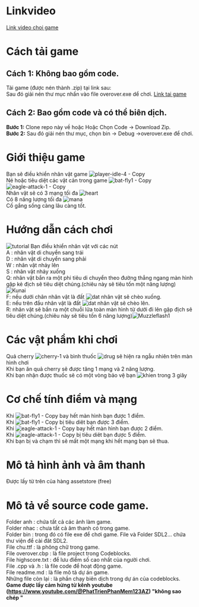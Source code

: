 # Linkvideo
[Link video choi game](https://www.youtube.com/watch?v=a8CwpGARAsQ)<br>
# Cách tải game
## Cách 1: Không bao gồm code.
Tải game (được nén thành .zip) tại link sau:<br>
Sau đó giải nén thư mục nhấn vào file overover.exe dể chơi.
[Link tai game](https://github.com/phamtuanviet/game/releases/tag/v1.0.0)<br>
## Cách 2: Bao gồm code và có thể biên dịch.
**Bước 1:** Clone repo này về hoặc Hoặc Chọn Code -> Download Zip.<br>
**Bước 2:** Sau đó giải nén thư mục, chọn bin -> Debug  ->overover.exe để chơi.<br>
# Giới thiệu game
Bạn sẽ điều khiển nhân vật game ![player-idle-4 - Copy](https://github.com/phamtuanviet/game/assets/161930160/35b65c83-9c1a-4705-84a5-bb4f9003fb45)<br>
Né hoặc tiêu diệt các vật cản trong game ![bat-fly1 - Copy](https://github.com/phamtuanviet/game/assets/161930160/44a4daf7-a5ac-4c06-b843-526daf924abd)
![eagle-attack-1 - Copy](https://github.com/phamtuanviet/game/assets/161930160/9b07a407-9c78-4cb8-b5ad-b1680e02cb3a)<br>
Nhân vật sẽ có 3 mạng tối đa ![heart](https://github.com/phamtuanviet/game/assets/161930160/f0a93f84-1d0f-4b75-adc5-8cf7b6981c21)
 <br>
Có 8 năng lượng tối đa ![mana](https://github.com/phamtuanviet/game/assets/161930160/69f6c4bf-16af-4de1-82f6-c82ee0a5c522)
 <br>
Cố gắng sống càng lâu càng tốt.<br>
# Hướng dẫn cách chơi
![tutorial](https://github.com/phamtuanviet/game/assets/161930160/88d26391-5207-4f47-9441-74e4bde996d0)
Bạn điều khiển nhân vật với các nút<br>
A : nhân vật di chuyển sang trái <br>
D : nhân vật di chuyển sang phải <br>
W : nhân vật nhảy lên <br>
S : nhân vật nhảy xuống <br>
Q: nhân vật bắn ra một phi tiêu di chuyển theo đường thẳng ngang màn hình gặp kẻ địch sẽ tiêu diệt chúng.(chiêu này sẽ tiêu tốn một năng lượng) ![Kunai](https://github.com/phamtuanviet/game/assets/161930160/87a98cd5-4afe-4da4-9358-9c035669f454)
<br>
F: nếu dưới chân nhân vật là đất ![dat](https://github.com/phamtuanviet/game/assets/161930160/ec1664b8-d17d-4897-b236-d7fc45723bf7) nhân vật sẽ chèo xuống. <br>
E: nếu trên đầu nhân vật là đất ![dat](https://github.com/phamtuanviet/game/assets/161930160/ec1664b8-d17d-4897-b236-d7fc45723bf7) nhân vật sẽ chèo lên. <br>
R: nhân vật sẽ bắn ra một chuỗi lửa toàn màn hình từ dưới đi lên gặp địch sẽ tiêu diệt chúng.(chiêu này sẽ tiêu tốn 6 năng lượng)![Muzzleflash1](https://github.com/phamtuanviet/game/assets/161930160/7196725e-7c8f-407c-870d-b48bfd9670e5) <br>
# Các vật phẩm khi chơi
Quả cherry ![cherry-1](https://github.com/phamtuanviet/game/assets/161930160/2c517b31-6a10-4119-9315-d3e4dad1df35)
 và bình thuốc ![drug](https://github.com/phamtuanviet/game/assets/161930160/ed2ead7f-6a6d-4fe9-ab0d-de3adaa7d680)
 sẽ hiện ra ngẫu nhiên trên màn hình chơi <br>
 Khi bạn ăn quả cherry sẽ được tăng 1 mạng và 2 năng lượng.<br>
 Khi bạn nhận được thuốc sẽ có một vòng bảo vệ bạn ![khien](https://github.com/phamtuanviet/game/assets/161930160/04f51383-bc53-46bc-b90d-6f301ee34f86) trong 3 giây <br>
# Cơ chế tính điểm và mạng
Khi ![bat-fly1 - Copy](https://github.com/phamtuanviet/game/assets/161930160/44a4daf7-a5ac-4c06-b843-526daf924abd) bay hết màn hình bạn được 1 điểm.<br>
Khi ![bat-fly1 - Copy](https://github.com/phamtuanviet/game/assets/161930160/44a4daf7-a5ac-4c06-b843-526daf924abd) bị tiêu diêt bạn được 3 điểm.<br>
Khi ![eagle-attack-1 - Copy](https://github.com/phamtuanviet/game/assets/161930160/9b07a407-9c78-4cb8-b5ad-b1680e02cb3a) bay hết màn hình bạn được 2 điểm.<br>
Khi ![eagle-attack-1 - Copy](https://github.com/phamtuanviet/game/assets/161930160/9b07a407-9c78-4cb8-b5ad-b1680e02cb3a) bị tiêu diêt bạn được 5 điểm.<br>
Khi bạn bị và chạm thì sẽ mất một mạng khi hết mạng bạn sẽ thua.
# Mô tả hình ảnh và âm thanh
Được lấy từ trên của hàng assetstore (free) <br>
# Mô tả về source code game.
Folder anh : chứa tất cả các ảnh làm game.<br>
Folder nhac : chưa tất cả âm thanh có trong game.<br>
Folder bin : trong đó có file exe để chơi game.
File và Folder SDL2... chứa thư viện để cài đăt SDL2. <br>
File chu.ttf : là phông chữ trong game. <br>
File overover.cbp : là file project trong Codeblocks.<br>
File highscore.txt : để lưu điểm số cao nhất của người chơi.<br>
File .cpp và .h : là file code để hoạt động game. <br>
File readme.md : là file mô tả dự án game. <br>
Những file còn lại : là phần chạy biên dịch trong dự án của codeblocks. <br>
**Game được lấy cảm hừng từ kênh youtube (https://www.youtube.com/@PhatTrienPhanMem123AZ) "không sao chép "**

